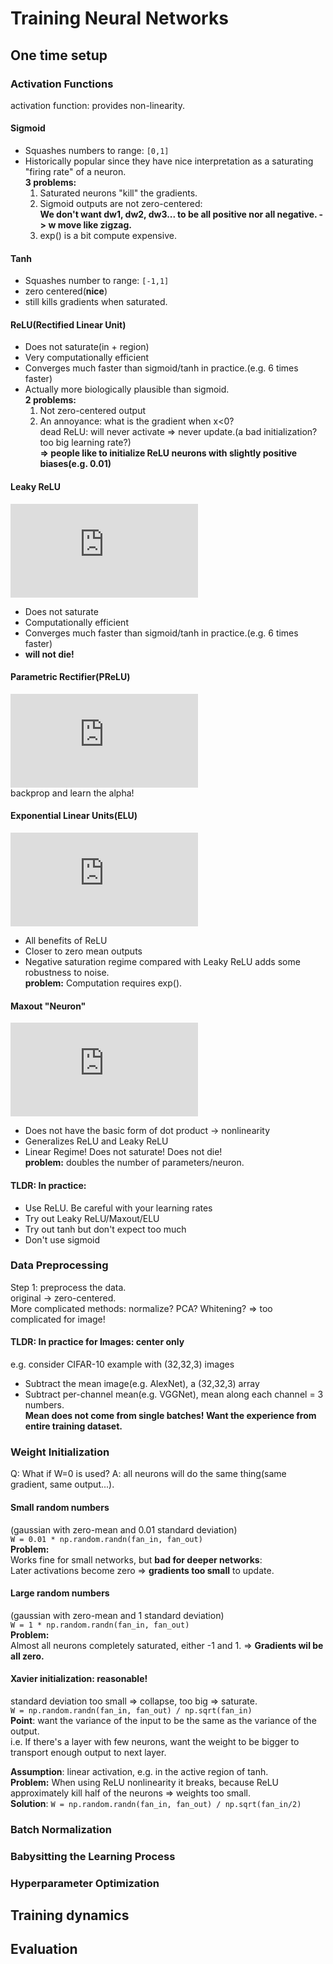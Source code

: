 
# Training Neural Networks

## One time setup
### Activation Functions
activation function: provides non-linearity.  
#### Sigmoid 
* Squashes numbers to range:  ```[0,1]```  
* Historically popular since they have nice interpretation as a saturating "firing rate" of a neuron.  
**3 problems:**   
  1. Saturated neurons "kill" the gradients.  
  2. Sigmoid outputs are not zero-centered:  
  **We don't want dw1, dw2, dw3... to be all positive nor all negative. -> w move like zigzag.**  
  3. exp() is a bit compute expensive.  
#### Tanh
* Squashes number to range: ```[-1,1]```  
* zero centered(**nice**)  
* still kills gradients when saturated.  
#### ReLU(Rectified Linear Unit)
* Does not saturate(in + region)
* Very computationally efficient
* Converges much faster than sigmoid/tanh in practice.(e.g. 6 times faster)
* Actually more biologically plausible than sigmoid.  
**2 problems:**
  1. Not zero-centered output
  2. An annoyance: what is the gradient when x<0?   
dead ReLU: will never activate => never update.(a bad initialization? too big learning rate?)  
**=> people like to initialize ReLU neurons with slightly positive biases(e.g. 0.01)**  
#### Leaky ReLU
![](https://latex.codecogs.com/gif.latex?f%28x%29%3Dmax%280.01x%2C%20x%29)  
* Does not saturate
* Computationally efficient
* Converges much faster than sigmoid/tanh in practice.(e.g. 6 times faster)
* **will not die!**
#### Parametric Rectifier(PReLU)
![](https://latex.codecogs.com/gif.latex?f%28x%29%3Dmax%28%5Calpha%20x%2C%20x%29)  
backprop and learn the alpha!  
#### Exponential Linear Units(ELU)
![](https://latex.codecogs.com/gif.latex?f%28x%29%20%3D%20%5Cleft%5C%7B%5Cbegin%7Bmatrix%7D%20x%20%26%20x%20%3E%200%5C%5C%20%5Calpha%28exp%28x%29-1%29%20%26%20x%5Cleq%200%20%5Cend%7Bmatrix%7D%5Cright.)  
* All benefits of ReLU
* Closer to zero mean outputs
* Negative saturation regime compared with Leaky ReLU adds some robustness to noise.  
**problem:** Computation requires exp().  
#### Maxout "Neuron"
![](https://latex.codecogs.com/gif.latex?max%28w_1%5ETx%20&plus;%20b_1%2C%20w_2%5ETx&plus;%20b_2%29)  
* Does not have the basic form of dot product -> nonlinearity
* Generalizes ReLU and Leaky ReLU
* Linear Regime! Does not saturate! Does not die!  
**problem:** doubles the number of parameters/neuron.  
  
#### TLDR: In practice:
* Use ReLU. Be careful with your learning rates
* Try out Leaky ReLU/Maxout/ELU
* Try out tanh but don't expect too much
* Don't use sigmoid

### Data Preprocessing
Step 1: preprocess the data.  
original -> zero-centered.  
More complicated methods: normalize? PCA? Whitening? => too complicated for image!
  
#### TLDR: In practice for Images: center only
e.g. consider CIFAR-10 example with (32,32,3) images  
* Subtract the mean image(e.g. AlexNet), a (32,32,3) array
* Subtract per-channel mean(e.g. VGGNet), mean along each channel = 3 numbers.  
**Mean does not come from single batches! Want the experience from entire training dataset.**  


### Weight Initialization
Q: What if W=0 is used? A: all neurons will do the same thing(same gradient, same output...).
#### Small random numbers
(gaussian with zero-mean and 0.01 standard deviation)  
```W = 0.01 * np.random.randn(fan_in, fan_out)```  
**Problem:**  
Works fine for small networks, but **bad for deeper networks**:  
Later activations become zero => **gradients too small** to update.  
#### Large random numbers
(gaussian with zero-mean and 1 standard deviation)    
```W = 1 * np.random.randn(fan_in, fan_out)```   
**Problem:**  
Almost all neurons completely saturated, either -1 and 1. => **Gradients wil be all zero.**  
#### Xavier initialization: reasonable!
standard deviation too small => collapse, too big => saturate.  
```W = np.random.randn(fan_in, fan_out) / np.sqrt(fan_in)```  
**Point**: want the variance of the input to be the same as the variance of the output.  
i.e. If there's a layer with few neurons, want the weight to be bigger to transport enough output to next layer.  
  
**Assumption**: linear activation, e.g. in the active region of tanh.  
**Problem:** When using ReLU nonlinearity it breaks, because ReLU approximately kill half of the neurons => weights too small.  
**Solution**: ```W = np.random.randn(fan_in, fan_out) / np.sqrt(fan_in/2)```  

### Batch Normalization
### Babysitting the Learning Process
### Hyperparameter Optimization

## Training dynamics

## Evaluation
